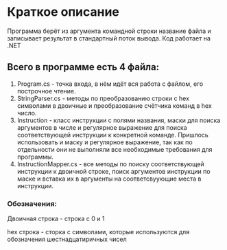 # Краткое описание
Программа берёт из аргумента командной строки название файла и записывает результат в стандартный поток вывода. Код работает на .NET


Всего в программе есть 4 файла:
-------------------------------
1. Program.cs - точка входа, в нём идёт вся работа с файлом, его построчное чтение.
2. StringParser.cs - методы по преобразованию строки с hex символами в двоичные и преобразование счётчика команд в hex число.
3. Instruction - класс инструкции с полями названия, маски для поиска аргументов в числе и регулярное выражение для поиска соответствующей инструкции к конкретной команде. Пришлось использовать и маску и регулярное выражение, так как по отдельности они не выполняли все необходимые требования для программы.
4. InstructionMapper.cs - все методы по поиску соответствующей инструкции к двоичной строке, поиск аргументов инструкции по маске и вставка их в аргументы на соответсвуующие места в инструкции.

### Обозначения:
Двоичная строка - строка с 0 и 1

hex строка - сторка с символами, которые используются для обозначения шестнадцатиричных чисел 

